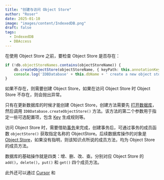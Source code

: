 ```yaml
---
title: "创建与访问 Object Store"
author: "Roser"
date: 2025-01-10
image: "images/content/IndexedDB.png"
draft: false
tags:
  - IndexedDB
  - DBAccess
---
```

在使用 Object Store 之前，要检查 Object Store 是否存在：

```typescript
if (!db.objectStoreNames.contains(objectStoreName)) {
    db.createObjectStore(objectStoreName, { keyPath: this.annotationKeyPath });
    console.log('IDBDatabase' + this.dbName + ' create a new object store.');
}
```

如果不存在，则需要创建 Object Store，如果在访问 Object Store 时 Object Store 不存在，则会抛出异常。

只有在更新数据库的时候才能创建 Object Store，创建方法需要先 [打开数据库](创建与打开数据库.md)，然后调用 `IDBDatabase.createObjectStore()` 方法。该方法的第二个参数用于指定一些可选配置项，包含 [Key](数据库结构.md) 生成规则等。

访问 Object Store 时，需要借助[事务](创建与使用事务.md)来完成，创建事务后，可通过事务的成员函数 `objectStore()` 获取指定名称的 ObjectStore。后续数据库操作的对象是 [Object Store](数据库结构.md)，如果没有指明，则该知识点所说的成员方法，均为 Object Store 的成员方法。

数据库的基础操作就是四类：增、删、改、查。分别对应 Object Store 的 `add()`，`delete()`，`put()` 和 `get()` 四个成员方法。

此外还可以通过 [Cursor](Cursor.md) 和 